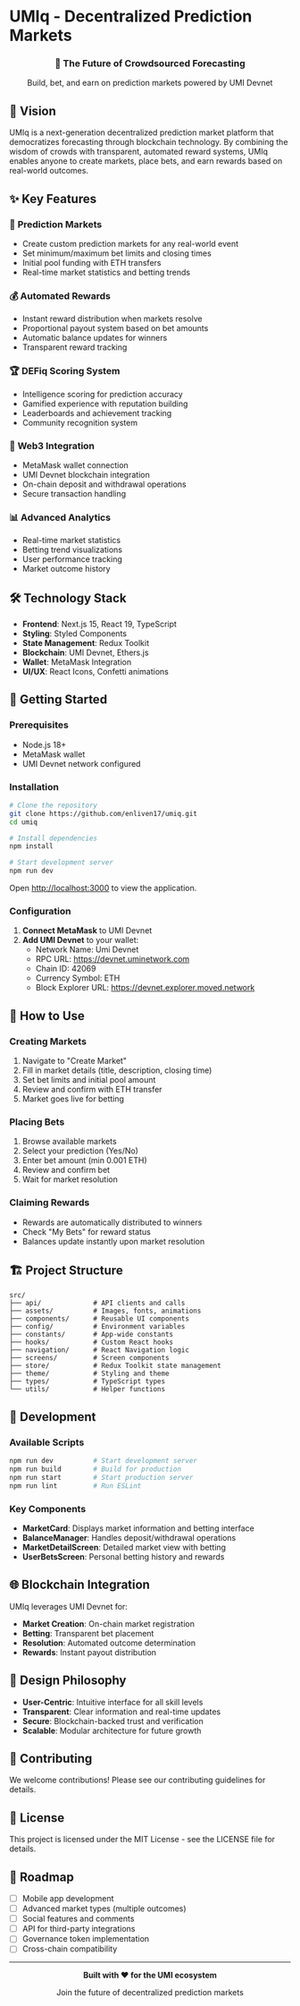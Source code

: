 # UMIq - Decentralized Prediction Markets

<div align="center">
  <h3>🔮 The Future of Crowdsourced Forecasting</h3>
  <p>Build, bet, and earn on prediction markets powered by UMI Devnet</p>
</div>

## 🌟 Vision

UMIq is a next-generation decentralized prediction market platform that democratizes forecasting through blockchain technology. By combining the wisdom of crowds with transparent, automated reward systems, UMIq enables anyone to create markets, place bets, and earn rewards based on real-world outcomes.

## ✨ Key Features

### 🎯 **Prediction Markets**
- Create custom prediction markets for any real-world event
- Set minimum/maximum bet limits and closing times
- Initial pool funding with ETH transfers
- Real-time market statistics and betting trends

### 💰 **Automated Rewards**
- Instant reward distribution when markets resolve
- Proportional payout system based on bet amounts
- Automatic balance updates for winners
- Transparent reward tracking

### 🏆 **DEFiq Scoring System**
- Intelligence scoring for prediction accuracy
- Gamified experience with reputation building
- Leaderboards and achievement tracking
- Community recognition system

### 🔗 **Web3 Integration**
- MetaMask wallet connection
- UMI Devnet blockchain integration
- On-chain deposit and withdrawal operations
- Secure transaction handling

### 📊 **Advanced Analytics**
- Real-time market statistics
- Betting trend visualizations
- User performance tracking
- Market outcome history

## 🛠️ Technology Stack

- **Frontend**: Next.js 15, React 19, TypeScript
- **Styling**: Styled Components
- **State Management**: Redux Toolkit
- **Blockchain**: UMI Devnet, Ethers.js
- **Wallet**: MetaMask Integration
- **UI/UX**: React Icons, Confetti animations

## 🚀 Getting Started

### Prerequisites
- Node.js 18+ 
- MetaMask wallet
- UMI Devnet network configured

### Installation

```bash
# Clone the repository
git clone https://github.com/enliven17/umiq.git
cd umiq

# Install dependencies
npm install

# Start development server
npm run dev
```

Open [http://localhost:3000](http://localhost:3000) to view the application.

### Configuration

1. **Connect MetaMask** to UMI Devnet
2. **Add UMI Devnet** to your wallet:
   - Network Name: Umi Devnet
   - RPC URL: https://devnet.uminetwork.com
   - Chain ID: 42069
   - Currency Symbol: ETH
   - Block Explorer URL: https://devnet.explorer.moved.network

## 📱 How to Use

### Creating Markets
1. Navigate to "Create Market"
2. Fill in market details (title, description, closing time)
3. Set bet limits and initial pool amount
4. Review and confirm with ETH transfer
5. Market goes live for betting

### Placing Bets
1. Browse available markets
2. Select your prediction (Yes/No)
3. Enter bet amount (min 0.001 ETH)
4. Review and confirm bet
5. Wait for market resolution

### Claiming Rewards
- Rewards are automatically distributed to winners
- Check "My Bets" for reward status
- Balances update instantly upon market resolution

## 🏗️ Project Structure

```
src/
├── api/             # API clients and calls
├── assets/          # Images, fonts, animations
├── components/      # Reusable UI components
├── config/          # Environment variables
├── constants/       # App-wide constants
├── hooks/           # Custom React hooks
├── navigation/      # React Navigation logic
├── screens/         # Screen components
├── store/           # Redux Toolkit state management
├── theme/           # Styling and theme
├── types/           # TypeScript types
└── utils/           # Helper functions
```

## 🔧 Development

### Available Scripts

```bash
npm run dev          # Start development server
npm run build        # Build for production
npm run start        # Start production server
npm run lint         # Run ESLint
```

### Key Components

- **MarketCard**: Displays market information and betting interface
- **BalanceManager**: Handles deposit/withdrawal operations
- **MarketDetailScreen**: Detailed market view with betting
- **UserBetsScreen**: Personal betting history and rewards

## 🌐 Blockchain Integration

UMIq leverages UMI Devnet for:
- **Market Creation**: On-chain market registration
- **Betting**: Transparent bet placement
- **Resolution**: Automated outcome determination
- **Rewards**: Instant payout distribution

## 🎨 Design Philosophy

- **User-Centric**: Intuitive interface for all skill levels
- **Transparent**: Clear information and real-time updates
- **Secure**: Blockchain-backed trust and verification
- **Scalable**: Modular architecture for future growth

## 🤝 Contributing

We welcome contributions! Please see our contributing guidelines for details.

## 📄 License

This project is licensed under the MIT License - see the LICENSE file for details.

## 🔮 Roadmap

- [ ] Mobile app development
- [ ] Advanced market types (multiple outcomes)
- [ ] Social features and comments
- [ ] API for third-party integrations
- [ ] Governance token implementation
- [ ] Cross-chain compatibility

---

<div align="center">
  <p><strong>Built with ❤️ for the UMI ecosystem</strong></p>
  <p>Join the future of decentralized prediction markets</p>
</div>
